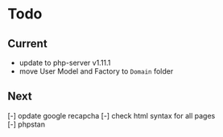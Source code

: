 # Todo

## Current

- update to php-server v1.11.1
- move User Model and Factory to `Domain` folder

## Next

[-] opdate google recapcha
[-] check html syntax for all pages  
[-] phpstan  
